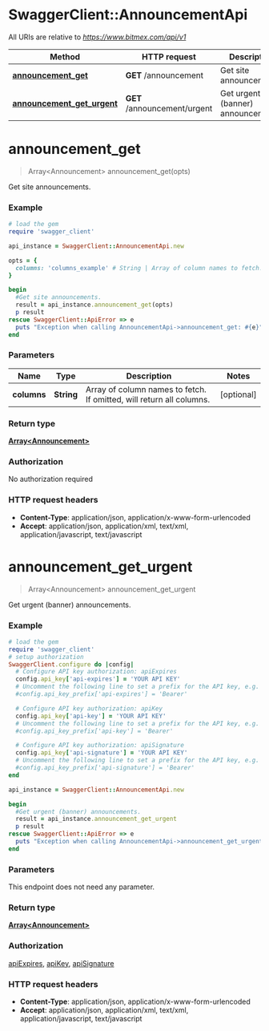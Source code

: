# SwaggerClient::AnnouncementApi

All URIs are relative to *https://www.bitmex.com/api/v1*

Method | HTTP request | Description
------------- | ------------- | -------------
[**announcement_get**](AnnouncementApi.md#announcement_get) | **GET** /announcement | Get site announcements.
[**announcement_get_urgent**](AnnouncementApi.md#announcement_get_urgent) | **GET** /announcement/urgent | Get urgent (banner) announcements.


# **announcement_get**
> Array&lt;Announcement&gt; announcement_get(opts)

Get site announcements.

### Example
```ruby
# load the gem
require 'swagger_client'

api_instance = SwaggerClient::AnnouncementApi.new

opts = { 
  columns: 'columns_example' # String | Array of column names to fetch. If omitted, will return all columns.
}

begin
  #Get site announcements.
  result = api_instance.announcement_get(opts)
  p result
rescue SwaggerClient::ApiError => e
  puts "Exception when calling AnnouncementApi->announcement_get: #{e}"
end
```

### Parameters

Name | Type | Description  | Notes
------------- | ------------- | ------------- | -------------
 **columns** | **String**| Array of column names to fetch. If omitted, will return all columns. | [optional] 

### Return type

[**Array&lt;Announcement&gt;**](Announcement.md)

### Authorization

No authorization required

### HTTP request headers

 - **Content-Type**: application/json, application/x-www-form-urlencoded
 - **Accept**: application/json, application/xml, text/xml, application/javascript, text/javascript



# **announcement_get_urgent**
> Array&lt;Announcement&gt; announcement_get_urgent

Get urgent (banner) announcements.

### Example
```ruby
# load the gem
require 'swagger_client'
# setup authorization
SwaggerClient.configure do |config|
  # Configure API key authorization: apiExpires
  config.api_key['api-expires'] = 'YOUR API KEY'
  # Uncomment the following line to set a prefix for the API key, e.g. 'Bearer' (defaults to nil)
  #config.api_key_prefix['api-expires'] = 'Bearer'

  # Configure API key authorization: apiKey
  config.api_key['api-key'] = 'YOUR API KEY'
  # Uncomment the following line to set a prefix for the API key, e.g. 'Bearer' (defaults to nil)
  #config.api_key_prefix['api-key'] = 'Bearer'

  # Configure API key authorization: apiSignature
  config.api_key['api-signature'] = 'YOUR API KEY'
  # Uncomment the following line to set a prefix for the API key, e.g. 'Bearer' (defaults to nil)
  #config.api_key_prefix['api-signature'] = 'Bearer'
end

api_instance = SwaggerClient::AnnouncementApi.new

begin
  #Get urgent (banner) announcements.
  result = api_instance.announcement_get_urgent
  p result
rescue SwaggerClient::ApiError => e
  puts "Exception when calling AnnouncementApi->announcement_get_urgent: #{e}"
end
```

### Parameters
This endpoint does not need any parameter.

### Return type

[**Array&lt;Announcement&gt;**](Announcement.md)

### Authorization

[apiExpires](../README.md#apiExpires), [apiKey](../README.md#apiKey), [apiSignature](../README.md#apiSignature)

### HTTP request headers

 - **Content-Type**: application/json, application/x-www-form-urlencoded
 - **Accept**: application/json, application/xml, text/xml, application/javascript, text/javascript



